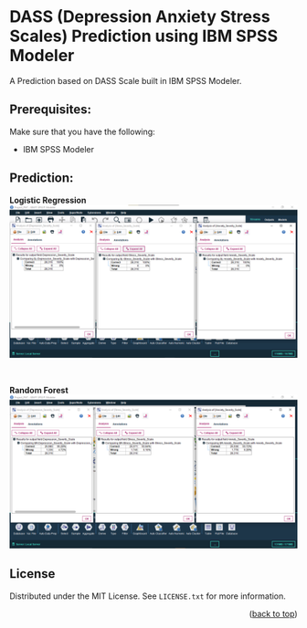 # DASS (Depression Anxiety Stress Scales) Prediction using IBM SPSS Modeler
A Prediction based on DASS Scale built in IBM SPSS Modeler.

## Prerequisites:
Make sure that you have the following:
-  IBM SPSS Modeler

## Prediction:
<p align="left">
  <a class="image fit"><b>Logistic Regression</b>
  	<img src="https://github.com/meetgajjarx07/DASS-Prediction-IBM-SPSS-Modeler-main/blob/master/Prediction/DASS_Prediction_Logistic_Regression.png" alt="">
  </a>
</p>
<br>
<p align="left">
    <a class="image fit"><b>Random Forest</b>
  	<img src="https://github.com/meetgajjarx07/DASS-Prediction-IBM-SPSS-Modeler-main/blob/master/Prediction/DASS_Prediction_Random_Forest.png" alt="">
  </a>
</p>

## License

Distributed under the MIT License. See `LICENSE.txt` for more information.

<p align="right">(<a href="#top">back to top</a>)</p> 
